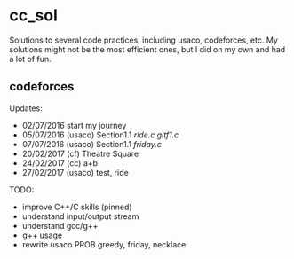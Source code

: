 # cc_sol
Solutions to several code practices, including usaco, codeforces, etc. My solutions might not be the most efficient ones, but I did on my own and had a lot of fun. 

## codeforces

Updates:
* 02/07/2016 start my journey
* 05/07/2016 (usaco) Section1.1 _ride.c_ _gitf1.c_
* 07/07/2016 (usaco) Section1.1 _friday.c_
* 20/02/2017 (cf) Theatre Square
* 24/02/2017 (cc) a+b
* 27/02/2017 (usaco) test, ride 


TODO:
* improve C++/C skills (pinned)
* understand input/output stream
* understand gcc/g++ 
* [g++ usage](https://www.cs.fsu.edu/~myers/howto/g++compiling.txt)
* rewrite usaco PROB greedy, friday, necklace
